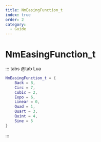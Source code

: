```yaml
---
title: NmEasingFunction_t
index: true
order: 2
category:
  - Guide
---
```


# NmEasingFunction_t
::: tabs
@tab Lua
```lua
NmEasingFunction_t = {
    Back = 8,
    Circ = 7,
    Cubic = 2,
    Expo = 6,
    Linear = 0,
    Quad = 1,
    Quart = 3,
    Quint = 4,
    Sine = 5
}
```
:::